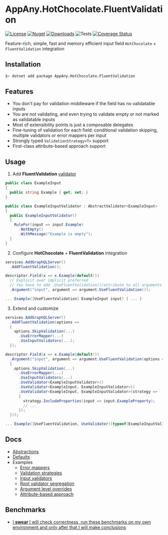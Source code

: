 # AppAny.HotChocolate.FluentValidation

[![License](https://img.shields.io/github/license/appany/AppAny.HotChocolate.FluentValidation.svg)](https://github.com/appany/AppAny.HotChocolate.FluentValidation/blob/main/LICENSE)
[![Nuget](https://img.shields.io/nuget/v/AppAny.HotChocolate.FluentValidation.svg)](https://www.nuget.org/packages/AppAny.HotChocolate.FluentValidation)
[![Downloads](https://img.shields.io/nuget/dt/AppAny.HotChocolate.FluentValidation)](https://www.nuget.org/packages/AppAny.HotChocolate.FluentValidation)
![Tests](https://github.com/appany/AppAny.HotChocolate.FluentValidation/workflows/Tests/badge.svg)
[![Coverage Status](https://coveralls.io/repos/github/appany/AppAny.HotChocolate.FluentValidation/badge.svg?branch=main)](https://coveralls.io/github/appany/AppAny.HotChocolate.FluentValidation?branch=main)


Feature-rich, simple, fast and memory efficient input field `HotChocolate` + `FluentValidation` integration

## Installation

```bash
$> dotnet add package AppAny.HotChocolate.FluentValidation
```

## Features

- You don't pay for validation middleware if the field has no validatable inputs
- You are not validating, and even trying to validate empty or not marked as validatable inputs
- Most of extensibility points is just a composable delegates
- Fine-tuning of validation for each field: conditional validation skipping, multiple validators or error mappers per input
- Strongly typed `ValidationStrategy<T>` support
- First-class attribute-based approach support

## Usage

1. Add **FluentValidation** [validator](https://docs.fluentvalidation.net/en/latest/start.html)

```cs
public class ExampleInput
{
  public string Example { get; set; }
}

public class ExampleInputValidator : AbstractValidator<ExampleInput>
{
  public ExampleInputValidator()
  {
    RuleFor(input => input.Example)
      .NotEmpty()
      .WithMessage("Example is empty");
  }
}
```

2. Configure **HotChocolate** + **FluentValidation** integration

```cs
services.AddGraphQLServer()
  .AddFluentValidation();

descriptor.Field(x => x.Example(default!))
  // Explicit over implicit preferred
  // You have to add .UseFluentValidation()/attribute to all arguments requiring validation
  .Argument("input", argument => argument.UseFluentValidation());

... Example([UseFluentValidation] ExampleInput input) { ... }
```

3. Extend and customize
```cs
services.AddGraphQLServer()
  .AddFluentValidation(options =>
  {
    options.SkipValidation(...)
      .UseErrorMapper(...)
      .UseInputValidators(...);
  });

descriptor.Field(x => x.Example(default!))
  .Argument("input", argument => argument.UseFluentValidation(options =>
  {
    options.SkipValidation(...)
      .UseErrorMapper(...)
      .UseInputValidators(...)
      .UseValidator<ExampleInputValidator>()
      .UseValidator<ExampleInput, ExampleInputValidator>()
      .UseValidator<ExampleInput, ExampleInputValidator>(strategy =>
      {
        strategy.IncludeProperties(input => input.ExampleProperty);
        // ...
      });
  }));

... Example([UseFluentValidation, UseValidator((typeof(ExampleInputValidator))] ExampleInput input) { ... }
```


## Docs

- [Abstractions](docs/core-abstractions.md)
- [Defaults](docs/defaults.md)
- Examples
  - [Error mappers](docs/examples/error-mappers.md)
  - [Validation strategies](docs/examples/validation-strategies.md)
  - [Input validators](docs/examples/input-validators.md)
  - [Root validator segregation](docs/examples/root-validator-segregation.md)
  - [Argument level overrides](docs/examples/argument-level-overrides.md)
  - [Attribute-based approach](docs/examples/attribute-based-approach.md)

## Benchmarks

- [I **swear** I will check correctness, run these benchmarks on my own environment and only after that I will make conclusions](tests/AppAny.HotChocolate.FluentValidation.Benchmarks/README.md)

